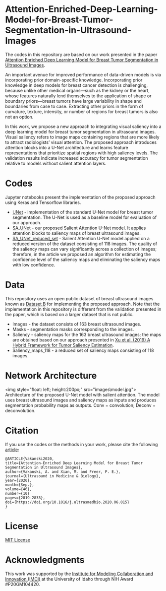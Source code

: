 # Attention-Enriched-Deep-Learning-Model-for-Breast-Tumor-Segmentation-in-Ultrasound-Images

The codes in this repository are based on our work presented in the paper <a href="https://arxiv.org/abs/1910.08978">Attention Enriched Deep Learning Model for Breast Tumor Segmentation in Ultrasound Images</a>. 

An important avenue for improved performance of data-driven models is via incorporating prior domain-specific knowledge. Incorporating prior knowledge in deep models for breast cancer detection is challenging, because unlike other medical organs—such as the kidney or the heart, whose features naturally lend themselves to the application of shape or boundary priors—breast tumors have large variability in shape and boundaries from case to case. Extracting other priors in the form of curvature, texture, intensity, or number of regions for breast tumors is also not an option.

In this work, we propose a new approach to integrating visual saliency into a deep learning model for breast tumor segmentation in ultrasound images. Visual saliency refers to image maps containing regions that are more likely to attract radiologists’ visual attention. The proposed approach introduces attention blocks into a
U-Net architecture and learns feature representations that prioritize spatial regions with high saliency levels. The validation results indicate increased accuracy for tumor segmentation relative to models without salient attention layers.

# Codes
Jupyter notebooks present the implementation of the proposed approach using Keras and Tensorflow libraries.
* <a href="Codes/UNet.ipynb">UNet</a> - implementation of the standard U-Net model for breast tumor segmentation. The U-Net is used as a baseline model for evaluation of our approach.
* <a href="Codes/SA_UNet.ipynb">SA_UNet</a> - our proposed Salient Attention U-Net model. It applies attention blocks to saliency maps of breast ultrasound images. 
* <a href="Codes/SA_UNet_reduced_set.ipynb">SA_UNet_reduced_set</a> - Salient Attention U-Net model applied on a reduced version of the dataset consisting of 118 images. The quality of the saliency maps can vary significantly across a collection of images; therefore, in the article we proposed an algorithm for estimating the confidence level of the saliency maps and eliminating the saliency maps with low confidence.

# Data
This repository uses an open public dataset of breast ultrasound images known as <a href="https://ieeexplore.ieee.org/document/8003418">Dataset B</a> for implementing the proposed approach. Note that the implementation in this repository is different from the validation presented in the paper, which is based on a larger dataset that is not public. 
* Images - the dataset consists of 163 breast ultrasound images.
* Masks - segmentation masks corresponding to the images.
* Saliency - saliency maps for the 163 breast ultrasound images; the maps are obtained based on our approach presented in <a href="https://ieeexplore.ieee.org/document/8545599">Xu et al. (2019) A Hybrid Framework for Tumor Saliency Estimation</a>.
* Saliency_maps_118 - a reduced set of saliency maps consisting of 118 images.

# Network Architecture
<img style=\"float: left; height:200px;\" src=\"images\model.jpg\">
Architecture of the proposed U-Net model with salient attention. The model uses breast ultrasound images and saliency maps as inputs and produces segmentation probability maps as outputs. Conv = convolution; Deconv = deconvolution.

# Citation
If you use the codes or the methods in your work, please cite the following <a href="https://www.sciencedirect.com/science/article/abs/pii/S0301562920302878">article</a>:   

    @ARTICLE{Vakanski2020,
    title={Attention-Enriched Deep Learning Model for Breast Tumor Segmentation in Ultrasound Images},
    author={Vakanski, A. and Xian, M. and Freer, P. E.},
    journal={Ultrasound in Medicine & Biology}, 
    year={2020},
    month={Sep.},
    volume={46},
    number={10}
    pages={2819-2833},
    doi={https://doi.org/10.1016/j.ultrasmedbio.2020.06.015}
    }

# License
<a href="License - MIT.txt">MIT License</a>


# Acknowledgments
This work was supported by the <a href="https://imci.uidaho.edu/get-involved/about-cmci/">Institute for Modeling Collaboration and Innovation (IMCI)</a> at the University of Idaho through NIH Award #P20GM104420.
